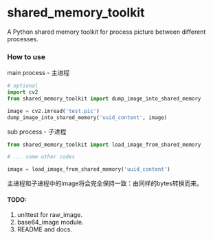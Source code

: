 # shared_memory_toolkit

A Python shared memory toolkit for process picture between different processes.

### How to use

main process - 主进程

```python
# optional
import cv2
from shared_memory_toolkit import dump_image_into_shared_memory

image = cv2.imread('test.pic')
dump_image_into_shared_memory('uuid_content', image)
```

sub process - 子进程

```python
from shared_memory_toolkit import load_image_from_shared_memory

# ... some other codes

image = load_image_from_shared_memory('uuid_content')
```

主进程和子进程中的image将会完全保持一致：由同样的bytes转换而来。

#### TODO:

1. unittest for raw_image.
2. base64_image module.
3. README and docs.
